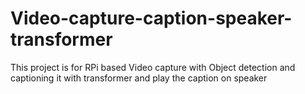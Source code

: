 # Video-capture-caption-speaker-transformer
This project is for RPi based Video capture with Object detection and captioning it with transformer and play the caption on speaker
